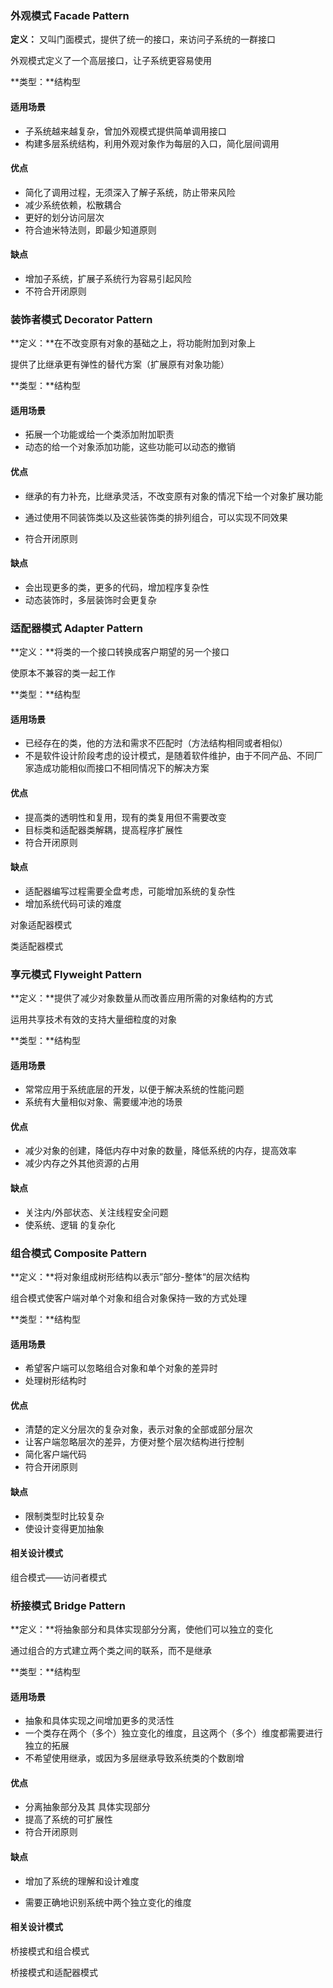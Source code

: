 ### 外观模式 	Facade Pattern

**定义：** 又叫门面模式，提供了统一的接口，来访问子系统的一群接口

外观模式定义了一个高层接口，让子系统更容易使用

**类型：**结构型 

#### 适用场景

- 子系统越来越复杂，曾加外观模式提供简单调用接口
- 构建多层系统结构，利用外观对象作为每层的入口，简化层间调用

#### 优点

- 简化了调用过程，无须深入了解子系统，防止带来风险
- 减少系统依赖，松散耦合
- 更好的划分访问层次
- 符合迪米特法则，即最少知道原则

#### 缺点

- 增加子系统，扩展子系统行为容易引起风险
- 不符合开闭原则 

### 装饰者模式	 Decorator Pattern

**定义：**在不改变原有对象的基础之上，将功能附加到对象上

提供了比继承更有弹性的替代方案（扩展原有对象功能）

**类型：**结构型

#### 适用场景

- 拓展一个功能或给一个类添加附加职责
- 动态的给一个对象添加功能，这些功能可以动态的撤销 

#### 优点

- 继承的有力补充，比继承灵活，不改变原有对象的情况下给一个对象扩展功能
- 通过使用不同装饰类以及这些装饰类的排列组合，可以实现不同效果 

- 符合开闭原则

#### 缺点

- 会出现更多的类，更多的代码，增加程序复杂性
- 动态装饰时，多层装饰时会更复杂

### 适配器模式 	Adapter Pattern

**定义：**将类的一个接口转换成客户期望的另一个接口

使原本不兼容的类一起工作

**类型：**结构型

#### 适用场景

- 已经存在的类，他的方法和需求不匹配时（方法结构相同或者相似）
- 不是软件设计阶段考虑的设计模式，是随着软件维护，由于不同产品、不同厂家造成功能相似而接口不相同情况下的解决方案  

#### 优点

- 提高类的透明性和复用，现有的类复用但不需要改变
- 目标类和适配器类解耦，提高程序扩展性
- 符合开闭原则

#### 缺点

- 适配器编写过程需要全盘考虑，可能增加系统的复杂性
- 增加系统代码可读的难度

对象适配器模式 

类适配器模式

### 享元模式  		Flyweight Pattern

**定义：**提供了减少对象数量从而改善应用所需的对象结构的方式

运用共享技术有效的支持大量细粒度的对象

**类型：**结构型

#### 适用场景

- 常常应用于系统底层的开发，以便于解决系统的性能问题
- 系统有大量相似对象、需要缓冲池的场景 

#### 优点

- 减少对象的创建，降低内存中对象的数量，降低系统的内存，提高效率
- 减少内存之外其他资源的占用

#### 缺点

- 关注内/外部状态、关注线程安全问题
- 使系统、逻辑 的复杂化

###  组合模式		Composite Pattern

**定义：**将对象组成树形结构以表示”部分-整体“的层次结构

组合模式使客户端对单个对象和组合对象保持一致的方式处理

**类型：**结构型

#### 适用场景

- 希望客户端可以忽略组合对象和单个对象的差异时 
- 处理树形结构时

#### 优点

- 清楚的定义分层次的复杂对象，表示对象的全部或部分层次
- 让客户端忽略层次的差异，方便对整个层次结构进行控制
- 简化客户端代码
- 符合开闭原则

#### 缺点

- 限制类型时比较复杂
- 使设计变得更加抽象 

#### 相关设计模式

组合模式——访问者模式

### 桥接模式		Bridge Pattern

**定义：**将抽象部分和具体实现部分分离，使他们可以独立的变化

通过组合的方式建立两个类之间的联系，而不是继承

**类型：**结构型

#### 适用场景

- 抽象和具体实现之间增加更多的灵活性
- 一个类存在两个（多个）独立变化的维度，且这两个（多个）维度都需要进行独立的拓展
- 不希望使用继承，或因为多层继承导致系统类的个数剧增

#### 优点

- 分离抽象部分及其 具体实现部分
- 提高了系统的可扩展性
- 符合开闭原则

#### 缺点

- 增加了系统的理解和设计难度

-  需要正确地识别系统中两个独立变化的维度

#### 相关设计模式

桥接模式和组合模式

桥接模式和适配器模式